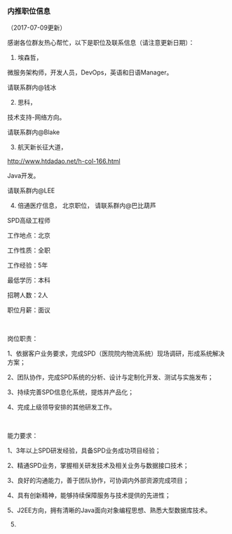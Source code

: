 ### 内推职位信息
（2017-07-09更新）

感谢各位群友热心帮忙，以下是职位及联系信息（请注意更新日期）：

1. 埃森哲， 

微服务架构师，开发人员，DevOps，英语和日语Manager。

请联系群内@钱冰


2. 思科，

技术支持-网络方向。 

请联系群内@Blake


3. 航天新长征大道， 

http://www.htdadao.net/h-col-166.html

Java开发。 

请联系群内@LEE


4. 倍通医疗信息， 北京职位， 请联系群内@巴比葫芦

SPD高级工程师

工作地点：北京

工作性质：全职

工作经验：5年

最低学历：本科

招聘人数：2人

职位月薪：面议

 

岗位职责：

1、依据客户业务要求，完成SPD（医院院内物流系统）现场调研，形成系统解决方案；

2、团队协作，完成SPD系统的分析、设计与定制化开发、测试与实施发布；

3、持续完善SPD信息化系统，提炼并产品化；

4、完成上级领导安排的其他研发工作。

 

能力要求：

1、3年以上SPD研发经验，具备SPD业务成功项目经验；

2、精通SPD业务，掌握相关研发技术及相关业务与数据接口技术；

3、良好的沟通能力，善于团队协作，可协调内外部资源完成项目；

4、具有创新精神，能够持续保障服务与技术提供的先进性；

5、J2EE方向，拥有清晰的Java面向对象编程思想、熟悉大型数据库技术。



5. 











